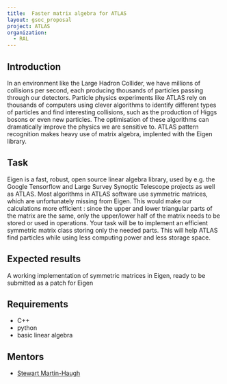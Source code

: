 ```yaml
---
title:  Faster matrix algebra for ATLAS
layout: gsoc_proposal
project: ATLAS
organization:
  - RAL
---
```


## Introduction

In an environment like the Large Hadron Collider, we have millions of
collisions per second, each producing thousands of particles passing through
our detectors. Particle physics experiments like ATLAS rely on thousands of
computers using clever algorithms to identify different types of particles and
find interesting collisions, such as the production of Higgs bosons or even new
particles. The optimisation of these algorithms can dramatically improve the
physics we are sensitive to. ATLAS pattern recognition makes heavy use of matrix algebra, implented with the Eigen library. 
 
## Task 
Eigen is a fast, robust, open source linear algebra library, used by e.g.
the Google Tensorflow and Large Survey Synoptic Telescope projects as well as
ATLAS. Most algorithms in ATLAS software use symmetric matrices, which are unfortunately missing from Eigen. This would make our calculations more efficient
: since the upper and lower triangular parts of the
matrix are the same, only the upper/lower half of the matrix needs to be stored or used in operations. Your task will
be to implement an efficient symmetric matrix class storing only the needed parts. This will help ATLAS find particles while using less computing power and less storage space.

## Expected results

A working implementation of symmetric matrices in Eigen, ready to be submitted as a patch for Eigen 

## Requirements

- C++
- python
- basic linear algebra

## Mentors

 * [Stewart Martin-Haugh](mailto:stewart.martin-haugh@stfc.ac.uk)
